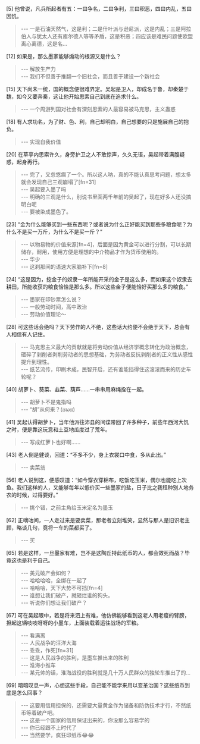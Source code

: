 
[5] 他曾说，凡兵所起者有五：一曰争名，二曰争利，三曰积恶，四曰内乱，五曰因饥。
>--- 一是石油天然气，这是利；二是什叶派与逊尼派，这是内乱；三是阿拉伯人与犹太人还有库尔德人等等矛盾，这是积恶；四应该是难民问题使欧盟离心离德，这是名…<br>

[12] 如果是，那么墨家能够煽动的根源又是什么？
>--- 解放生产力<br>
>--- 我们不但善于推翻一个旧社会，而且善于建设一个新社会<br>

[15] 天下尚未一统，国的概念便很难界定。吴起是卫人，却成名于鲁，却秦楚于魏，如今又要奔秦，这让他开始思索自己到底在追求什么。
>--- 一个周游列国对社会有深刻思索的人最容易被马克思，主义蛊惑<br>

[18] 有人求功名，为了财、色、利，自己却明白，自己想要的只是施展自己的抱负。
>--- 实现自我价值<br>

[20] 在草亭内思索许久，身旁护卫之人不敢惊声，久久无语，吴起带着满腹疑惑，起身再行。
>--- 完了，又忽悠瘸了一个。所以这人呐，真的不能认真思考问题，想太多就会发现自己三观崩塌了[fn=31]<br>
>--- 吴起要入墨了吗<br>
>--- 明确的三观是什么，别说书里面两千年前的吴起了，现在好多人还没搞明白呢<br>
>--- 要被染成墨色了。<br>

[23] “金为什么能够买到一些东西呢？或者说为什么正好能买到那些多粮食呢？为什么不是买一万斤，为什么不是买一斤？”
>--- 以物易物的价值来源[fn=4]，后面是因为黄金可以进行分割，可以长期储存，耐用，使用方便是理想的中介物品才作为货币使用的。<br>
>--- 华少<br>
>--- 这刹那间的语速大家脑补下[fn=8]<br>

[24] “这是因为，挖金子的奴隶一年所能开采的金子是这么多，而如果这个奴隶去耕田，所能收获的粮食恰恰是那么多。所以这些金子便能恰好买那么多的粮食。”
>--- 墨家在印钞票怎么说？<br>
>--- 一般劳动时间，高中政治<br>
>--- 劳动价值理论～<br>

[28] 可这些话会绝吗？天下劳作的人不绝，这些话大约便不会绝于天下，总会有人相信有人记住。
>--- 马克思主义最大的贡献就是将劳动价值从经济学概念转化为政治概念，砸碎了剥削者剥削劳动者的思想基础，为劳动者反抗剥削者的正义性从感性提升到理性。<br>
>--- 纸艺流传，印刷术成，民智开启，还有谁能挡得住这滚滚而来的历史车轮呢？<br>

[40] 胡萝卜、葵菜、韭菜、葫芦……一串串用麻绳拴在一起。
>--- 胡萝卜不是鬼指吗<br>
>--- “胡”从何来？(ಡωಡ)<br>

[41] 吴起认得胡萝卜，当年他派往沛县的间谍带回了许多种子，前些年西河大饥之时，便是靠这玩意和土豆地瓜度过了荒年。
>--- 写成红萝卜也好啊……<br>

[43] 老人倒是健谈，回道：“不多不少，身上衣裳口中食，多从此出。”
>--- 卖菜翁<br>

[56] 老人说到这，便感叹道：“如今穿衣穿棉布，吃饭吃玉米，偶尔也能吃上次鱼。我们这样的人，又能够每年以低价买一些墨家的盐，日子比之我租种别人地务农的时候，过得要好。”
>--- 挑个错，之前主角给玉米定名为墨玉<br>

[62] 正嘀咕间，一人走过来是要卖菜，那老者立刻堆笑，显然与那人是旧识老主顾，略谈几句，竟将一车的菜都买了。
>--- 买<br>

[65] 若是这样，一旦墨家有难，岂不是这陶丘持此纸币的人，都会效死而战？毕竟这也是利于自己。
>--- 美元破产会如何？<br>
>--- 哈哈哈哈，全绑在一起了<br>
>--- 哈哈哈，天下大势不可挡[fn=4]<br>
>--- 谁想让我们破产，就砸烂谁的狗头。<br>
>--- 听说你们想让我们破产？<br>

[67] 可在吴起眼中，若是将来泗上有难，他仿佛能够看到这老人用老瘦的臂膀，担起这辆吱吱呀呀的小墨车，上面装载着运往战场的军粮。
>--- 看满离<br>
>--- 人民战争的汪洋大海<br>
>--- 乖乖，作死[fn=31]<br>
>--- 这是人民战争的胜利，是墨车推出来的胜利<br>
>--- 淮海小推车<br>
>--- 某元帅的话，淮海战役的胜利就是几十万人民群众的独轮车推出了的…<br>

[69] 暗暗叹息一声，心想这些手段，自己能不能学来用以变革治国？这些纸币到底是怎么回事？
>--- 这要用信用担保的，还需要大量黄金作为储备和防伪技术才行，不然纸币等着破产吧。<br>
>--- 这是一个国家的信用保证出来的，你没那么容易学的<br>
>--- 你已经跟不上时代了<br>
>--- 当然要学，疯狂印纸币😂😂<br>
